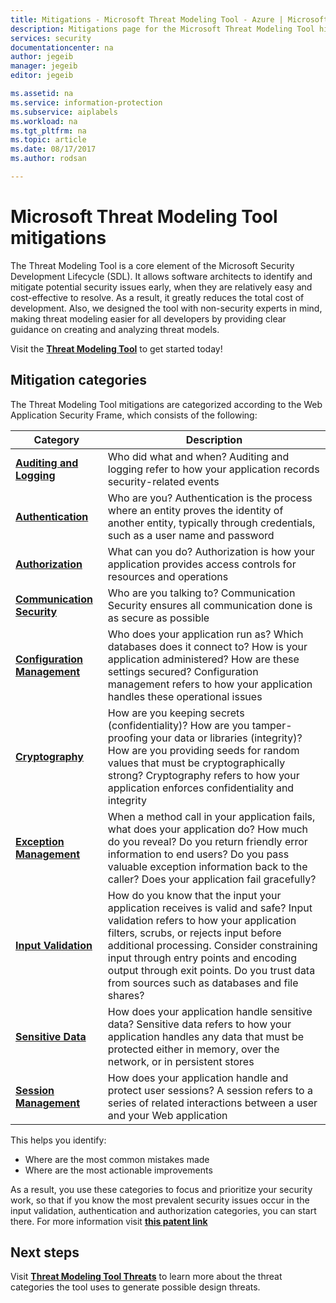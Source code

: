 ```yaml
---
title: Mitigations - Microsoft Threat Modeling Tool - Azure | Microsoft Docs
description: Mitigations page for the Microsoft Threat Modeling Tool highlighting possible solutions to the most exposed generated threats.
services: security
documentationcenter: na
author: jegeib
manager: jegeib
editor: jegeib

ms.assetid: na
ms.service: information-protection
ms.subservice: aiplabels
ms.workload: na
ms.tgt_pltfrm: na
ms.topic: article
ms.date: 08/17/2017
ms.author: rodsan

---
```


# Microsoft Threat Modeling Tool mitigations

The Threat Modeling Tool is a core element of the Microsoft Security Development Lifecycle (SDL). It allows software architects to identify and mitigate potential security issues early, when they are relatively easy and cost-effective to resolve. As a result, it greatly reduces the total cost of development. Also, we designed the tool with non-security experts in mind, making threat modeling easier for all developers by providing clear guidance on creating and analyzing threat models.

Visit the **[Threat Modeling Tool](threat-modeling-tool.md)** to get started today!

## Mitigation categories

The Threat Modeling Tool mitigations are categorized according to the Web Application Security Frame, which consists of the following:

| Category | Description |
| -------- | ----------- |
| **[Auditing and Logging](threat-modeling-tool-auditing-and-logging.md)** | Who did what and when? Auditing and logging refer to how your application records security-related events |
| **[Authentication](threat-modeling-tool-authentication.md)** | Who are you? Authentication is the process where an entity proves the identity of another entity, typically through credentials, such as a user name and password |
| **[Authorization](threat-modeling-tool-authorization.md)** | What can you do? Authorization is how your application provides access controls for resources and operations |
| **[Communication Security](threat-modeling-tool-communication-security.md)** | Who are you talking to? Communication Security ensures all communication done is as secure as possible |
| **[Configuration Management](threat-modeling-tool-configuration-management.md)** | Who does your application run as? Which databases does it connect to? How is your application administered? How are these settings secured? Configuration management refers to how your application handles these operational issues |
| **[Cryptography](threat-modeling-tool-cryptography.md)** | How are you keeping secrets (confidentiality)? How are you tamper-proofing your data or libraries (integrity)? How are you providing seeds for random values that must be cryptographically strong? Cryptography refers to how your application enforces confidentiality and integrity |
| **[Exception Management](threat-modeling-tool-exception-management.md)** | When a method call in your application fails, what does your application do? How much do you reveal? Do you return friendly error information to end users? Do you pass valuable exception information back to the caller? Does your application fail gracefully? |
| **[Input Validation](threat-modeling-tool-input-validation.md)** | How do you know that the input your application receives is valid and safe? Input validation refers to how your application filters, scrubs, or rejects input before additional processing. Consider constraining input through entry points and encoding output through exit points. Do you trust data from sources such as databases and file shares? |
| **[Sensitive Data](threat-modeling-tool-sensitive-data.md)** | How does your application handle sensitive data? Sensitive data refers to how your application handles any data that must be protected either in memory, over the network, or in persistent stores |
| **[Session Management](threat-modeling-tool-session-management.md)** | How does your application handle and protect user sessions? A session refers to a series of related interactions between a user and your Web application |

This helps you identify:

* Where are the most common mistakes made
* Where are the most actionable improvements

As a result, you use these categories to focus and prioritize your security work, so that if you know the most prevalent security issues occur in the input validation, authentication and authorization categories, you can start there. For more information visit **[this patent link](https://www.google.com/patents/US7818788)**

## Next steps

Visit **[Threat Modeling Tool Threats](threat-modeling-tool-threats.md)** to learn more about the threat categories the tool uses to generate possible design threats.